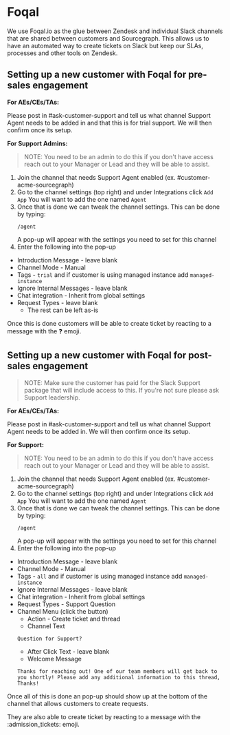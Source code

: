 # Foqal

We use Foqal.io as the glue between Zendesk and individual Slack channels that are shared between customers and Sourcegraph.
This allows us to have an automated way to create tickets on Slack but keep our SLAs, processes and other tools on Zendesk.

## Setting up a new customer with Foqal for pre-sales engagement

**For AEs/CEs/TAs:**

Please post in #ask-customer-support and tell us what channel Support Agent needs to be added in and that this is for trial support.
We will then confirm once its setup.

**For Support Admins:**

> NOTE: You need to be an admin to do this if you don't have access reach out to your Manager or Lead and they will be able to assist.

1. Join the channel that needs Support Agent enabled (ex. #customer-acme-sourcegraph)
1. Go to the channel settings (top right) and under Integrations click `Add App`
   You will want to add the one named `Agent`
1. Once that is done we can tweak the channel settings. This can be done by typing:
   ```
   /agent
   ```
   A pop-up will appear with the settings you need to set for this channel
1. Enter the following into the pop-up

- Introduction Message - leave blank
- Channel Mode - Manual
- Tags - `trial` and if customer is using managed instance add `managed-instance`
- Ignore Internal Messages - leave blank
- Chat integration - Inherit from global settings
- Request Types - leave blank
  - The rest can be left as-is

Once this is done customers will be able to create ticket by reacting to a message with the ❓ emoji.

## Setting up a new customer with Foqal for post-sales engagement

> NOTE: Make sure the customer has paid for the Slack Support package that will include access to this. If you're not sure please ask Support leadership.

**For AEs/CEs/TAs:**

Please post in #ask-customer-support and tell us what channel Support Agent needs to be added in.
We will then confirm once its setup.

**For Support:**

> NOTE: You need to be an admin to do this if you don't have access reach out to your Manager or Lead and they will be able to assist.

1. Join the channel that needs Support Agent enabled (ex. #customer-acme-sourcegraph)
1. Go to the channel settings (top right) and under Integrations click `Add App`
   You will want to add the one named `Agent`
1. Once that is done we can tweak the channel settings. This can be done by typing:
   ```
   /agent
   ```
   A pop-up will appear with the settings you need to set for this channel
1. Enter the following into the pop-up

- Introduction Message - leave blank
- Channel Mode - Manual
- Tags - `all` and if customer is using managed instance add `managed-instance`
- Ignore Internal Messages - leave blank
- Chat integration - Inherit from global settings
- Request Types - Support Question
- Channel Menu (click the button)
  - Action - Create ticket and thread
  - Channel Text
  ```
  Question for Support?
  ```
  - After Click Text - leave blank
  - Welcome Message
  ```
  Thanks for reaching out! One of our team members will get back to you shortly! Please add any additional information to this thread, Thanks!
  ```

Once all of this is done an pop-up should show up at the bottom of the channel that allows customers to create requests.

They are also able to create ticket by reacting to a message with the :admission_tickets: emoji.
